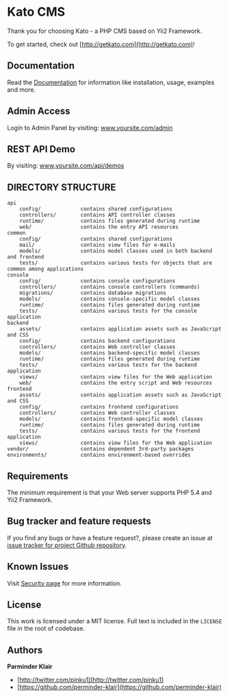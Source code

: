 # Kato CMS
Thank you for choosing Kato - a PHP CMS based on Yii2 Framework.

To get started, check out [http://getkato.com](http://getkato.com)!

## Documentation
Read the [Documentation](docs/index.md) for information like installation, usage, examples and more.

## Admin Access
Login to Admin Panel by visiting: www.yoursite.com/admin

## REST API Demo
By visiting: www.yoursite.com/api/demos

## DIRECTORY STRUCTURE

```
api
	config/				contains shared configurations
	controllers/		contains API controller classes
	runtime/			contains files generated during runtime
	web/				contains the entry API resources
common
	config/				contains shared configurations
	mail/				contains view files for e-mails
	models/				contains model classes used in both backend and frontend
	tests/				contains various tests for objects that are common among applications
console
	config/				contains console configurations
	controllers/		contains console controllers (commands)
	migrations/			contains database migrations
	models/				contains console-specific model classes
	runtime/			contains files generated during runtime
	tests/				contains various tests for the console application
backend
	assets/				contains application assets such as JavaScript and CSS
	config/				contains backend configurations
	controllers/		contains Web controller classes
	models/				contains backend-specific model classes
	runtime/			contains files generated during runtime
	tests/				contains various tests for the backend application
	views/				contains view files for the Web application
	web/				contains the entry script and Web resources
frontend
	assets/				contains application assets such as JavaScript and CSS
	config/				contains frontend configurations
	controllers/		contains Web controller classes
	models/				contains frontend-specific model classes
	runtime/			contains files generated during runtime
	tests/				contains various tests for the frontend application
	views/				contains view files for the Web application
vendor/					contains dependent 3rd-party packages
environments/			contains environment-based overrides
```

## Requirements
The minimum requirement is that your Web server supports PHP 5.4 and Yii2 Framework.

## Bug tracker and feature requests
If you find any bugs or have a feature request?, please create an issue at [issue tracker for project Github repository](https://github.com/perminder-klair/kato/issues).

## Known Issues
Visit [Security page](docs/security.md) for more information.

## License
This work is licensed under a MIT license. Full text is included in the `LICENSE` file in the root of codebase.

## Authors
**Parminder Klair**

+ [http://twitter.com/pinku1](http://twitter.com/pinku1)
+ [https://github.com/perminder-klair](https://github.com/perminder-klair)